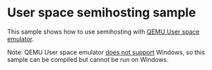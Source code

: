# User space semihosting sample

This sample shows how to use semihosting with
[QEMU User space emulator](https://www.qemu.org/docs/master/user/main.html).

Note: QEMU User space emulator
[does not support](https://qemu-project.gitlab.io/qemu/user/main.html#supported-operating-systems)
Windows, so this sample can be compiled but cannot be run on Windows.

